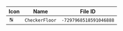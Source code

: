 | Icon | Name | File ID |
| ---  | ---  | ---     |
| ![](CheckerFloor.png) | `CheckerFloor` | `-7297968518591046888` |
